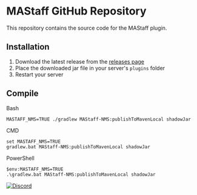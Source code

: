 # MAStaff GitHub Repository

This repository contains the source code for the MAStaff plugin.

## Installation

1. Download the latest release from
   the [releases page](https://www.spigotmc.org/resources/%E2%9C%A8-mastaff-staff-mode-staff-chat-bungee-spigot.105713/)
2. Place the downloaded jar file in your server's `plugins` folder
3. Restart your server

## Compile
Bash
```shell
MASTAFF_NMS=TRUE ./gradlew MAStaff-NMS:publishToMavenLocal shadowJar
```

CMD
```shell
set MASTAFF_NMS=TRUE
gradlew.bat MAStaff-NMS:publishToMavenLocal shadowJar
```

PowerShell
```shell
$env:MASTAFF_NMS=TRUE
.\gradlew.bat MAStaff-NMS:publishToMavenLocal shadowJar
```

[![Discord](https://discordapp.com/api/guilds/918181438879305748/widget.png)](https://discord.angelillo15.es) 
